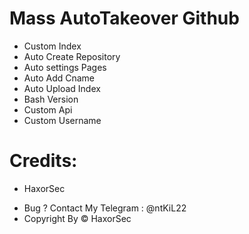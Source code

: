 # Mass AutoTakeover Github
* Custom Index
* Auto Create Repository
* Auto settings Pages
* Auto Add Cname
* Auto Upload Index
* Bash Version
* Custom Api
* Custom Username

# Credits:

- HaxorSec

* Bug ? Contact My Telegram : @ntKiL22
* Copyright By &copy; HaxorSec
